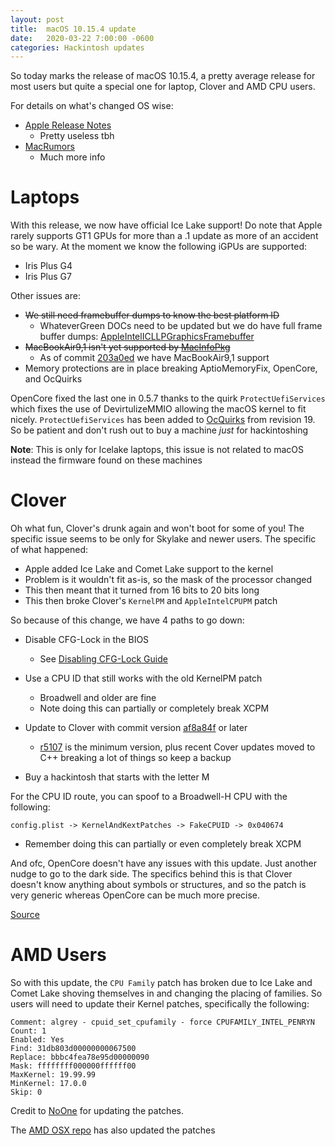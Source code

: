 ```yaml
---
layout: post
title:  macOS 10.15.4 update
date:   2020-03-22 7:00:00 -0600
categories: Hackintosh updates
---
```


So today marks the release of macOS 10.15.4, a pretty average release for most users but quite a special one for laptop, Clover and AMD CPU users. 

For details on what's changed OS wise:

* [Apple Release Notes](https://developer.apple.com/documentation/macos_release_notes/macos_catalina_10_15_4_release_notes)
   * Pretty useless tbh
* [MacRumors](https://www.macrumors.com/2020/03/24/apple-releases-macos-catalina-10-15-4/)
   * Much more info

# Laptops

With this release, we now have official Ice Lake support! Do note that Apple rarely supports GT1 GPUs for more than a .1 update as more of an accident so be wary. At the moment we know the following iGPUs are supported:

* Iris Plus G4
* Iris Plus G7

Other issues are:

* ~~We still need framebuffer dumps to know the best platform ID~~
   * WhateverGreen DOCs need to be updated but we do have full frame buffer dumps: [AppleIntelICLLPGraphicsFramebuffer](https://applelife.ru/threads/intel-hd-graphics-3000-4000-4400-4600-5000-5500-5600-520-530-630.1289648/page-318#post-868623)
* ~~MacBookAir9,1 isn't yet supported by [MacInfoPkg](https://github.com/acidanthera/MacInfoPkg)~~
   * As of commit [203a0ed](https://github.com/acidanthera/MacInfoPkg/commit/203a0edfda6f9e0776c0ea7df09a7fb5ec1fc2bc) we have MacBookAir9,1 support
* Memory protections are in place breaking AptioMemoryFix, OpenCore, and OcQuirks

OpenCore fixed the last one in 0.5.7 thanks to the quirk `ProtectUefiServices` which fixes the use of DevirtulizeMMIO allowing the macOS kernel to fit nicely. `ProtectUefiServices` has been added to [OcQuirks](https://github.com/ReddestDream/OcQuirks/releases) from revision 19. So be patient and don't rush out to buy a machine *just* for hackintoshing

**Note**: This is only for Icelake laptops, this issue is not related to macOS instead the firmware found on these machines

# Clover

Oh what fun, Clover's drunk again and won't boot for some of you! The specific issue seems to be only for Skylake and newer users. The specific of what happened:

* Apple added Ice Lake and Comet Lake support to the kernel
* Problem is it wouldn't fit as-is, so the mask of the processor changed
* This then meant that it turned from 16 bits to 20 bits long
* This then broke Clover's `KernelPM` and `AppleIntelCPUPM` patch

So because of this change, we have 4 paths to go down:

* Disable CFG-Lock in the BIOS 
   * See [Disabling CFG-Lock Guide](https://khronokernel-2.gitbook.io/opencore-vanilla-desktop-guide/extras/msr-lock)
* Use a CPU ID that still works with the old KernelPM patch
   * Broadwell and older are fine
   * Note doing this can partially or completely break XCPM

* Update to Clover with commit version [af8a84f](https://github.com/CloverHackyColor/CloverBootloader/commit/af8a84f4784f657e8d8937f0a19dc9695e22f6d9) or later
   * [r5107](https://github.com/CloverHackyColor/CloverBootloader/releases) is the minimum version, plus recent Cover updates moved to C++ breaking a lot of things so keep a backup
* Buy a hackintosh that starts with the letter M 

For the CPU ID route, you can spoof to a Broadwell-H CPU with the following:

```text
config.plist -> KernelAndKextPatches -> FakeCPUID -> 0x040674
```

*  Remember doing this can partially or even completely break XCPM

And ofc, OpenCore doesn't have any issues with this update. Just another nudge to go to the dark side. The specifics behind this is that Clover doesn't know anything about symbols or structures, and so the patch is very generic whereas OpenCore can be much more precise.

[Source](https://applelife.ru/threads/ustanovka-macos-catalina-10-15-na-intel-pc.2944136/page-572#post-866249)

# AMD Users

So with this update, the `CPU Family` patch has broken due to Ice Lake and Comet Lake shoving themselves in and changing the placing of families. So users will need to update their Kernel patches, specifically the following:

```
Comment: algrey - cpuid_set_cpufamily - force CPUFAMILY_INTEL_PENRYN
Count: 1
Enabled: Yes
Find: 31db803d00000000067500
Replace: bbbc4fea78e95d00000090
Mask: ffffffff000000ffffff00
MaxKernel: 19.99.99
MinKernel: 17.0.0
Skip: 0
```
Credit to [NoOne](https://github.com/IOIIIO) for updating the patches.

The [AMD OSX repo](https://github.com/AMD-OSX/AMD_Vanilla) has also updated the patches
